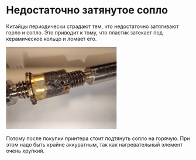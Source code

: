 # Недостаточно затянутое сопло

Китайцы периодически страдают тем, что недостаточно затягивают горло и сопло. Это приводит к тому, что пластик затекает под керамическое кольцо и ломает его.

<div style="width: 60%; height: 60%">

![hotend_leak](/img/hotend_leak.jpg)

</div>

Потому после покупки принтера стоит подтянуть сопло на горячую. При этом надо быть крайне аккуратным, так как нагревательный элемент очень хрупкий.
